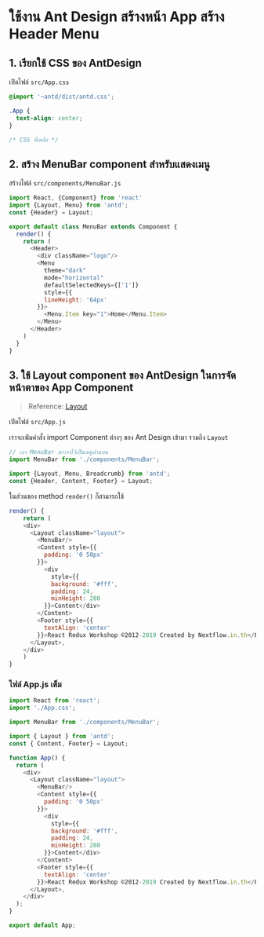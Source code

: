 
# ใช้งาน Ant Design สร้างหน้า App สร้าง Header Menu

## 1. เรียกใช้ CSS ของ AntDesign

เปิดไฟล์ `src/App.css`

```css
@import '~antd/dist/antd.css';

.App {
  text-align: center;
}

/* CSS ที่เหลือ */
```

## 2. สร้าง MenuBar component สำหรับแสดงเมนู

สร้างไฟล์​ `src/components/MenuBar.js`

```js
import React, {Component} from 'react'
import {Layout, Menu} from 'antd';
const {Header} = Layout;

export default class MenuBar extends Component {
  render() {
    return (
      <Header>
        <div className="logo"/>
        <Menu
          theme="dark"
          mode="horizontal"
          defaultSelectedKeys={['1']}
          style={{
          lineHeight: '64px'
        }}>
          <Menu.Item key="1">Home</Menu.Item>
        </Menu>
      </Header>
    )
  }
}
```

## 3. ใช้ Layout component ของ AntDesign ในการจัดหน้าตาของ App Component

> Reference: [Layout](https://ant.design/components/layout/) 

เปิดไฟล์ `src/App.js`

เราจะเพ่ิมคำสั่ง import Component ต่างๆ ของ Ant Design เข้ามา รวมถึง `Layout`

```js
// เอา MenuBar มาวางไว้เป็นเมนูด้านบน
import MenuBar from './components/MenuBar';

import {Layout, Menu, Breadcrumb} from 'antd';
const {Header, Content, Footer} = Layout;
```

ในส่วนของ method `render()` ก็สามารถใช้

```js
render() {
    return (
    <div>
      <Layout className="layout">
        <MenuBar/>
        <Content style={{
          padding: '0 50px'
        }}>
          <div
            style={{
            background: '#fff',
            padding: 24,
            minHeight: 280
          }}>Content</div>
        </Content>
        <Footer style={{
          textAlign: 'center'
        }}>React Redux Workshop ©2012-2019 Created by Nextflow.in.th</Footer>
      </Layout>,
    </div>
    )
}
```

### ไฟล์ App.js เต็ม

```js
import React from 'react';
import './App.css';

import MenuBar from './components/MenuBar';

import { Layout } from 'antd';
const { Content, Footer} = Layout;

function App() {
  return (
    <div>
      <Layout className="layout">
        <MenuBar/>
        <Content style={{
          padding: '0 50px'
        }}>
          <div
            style={{
            background: '#fff',
            padding: 24,
            minHeight: 280
          }}>Content</div>
        </Content>
        <Footer style={{
          textAlign: 'center'
        }}>React Redux Workshop ©2012-2019 Created by Nextflow.in.th</Footer>
      </Layout>,
    </div>
  );
}

export default App;


```